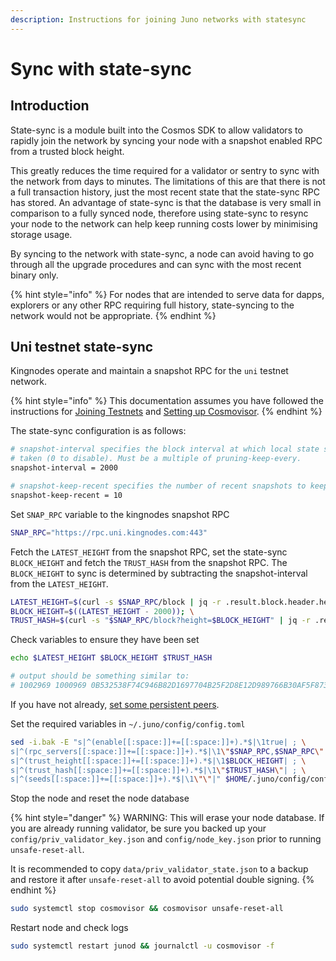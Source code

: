 ```yaml
---
description: Instructions for joining Juno networks with statesync
---
```


# Sync with state-sync

## Introduction

State-sync is a module built into the Cosmos SDK to allow validators to rapidly join the network by syncing your node with a snapshot enabled RPC from a trusted block height.&#x20;

This greatly reduces the time required for a validator or sentry to sync with the network from days to minutes. The limitations of this are that there is not a full transaction history, just the most recent state that the state-sync RPC has stored. An advantage of state-sync is that the database is very small in comparison to a fully synced node, therefore using state-sync to resync your node to the network can help keep running costs lower by minimising storage usage.

By syncing to the network with state-sync, a node can avoid having to go through all the upgrade procedures and can sync with the most recent binary only.

{% hint style="info" %}
For nodes that are intended to serve data for dapps, explorers or any other RPC requiring full history, state-syncing to the network would not be appropriate.&#x20;
{% endhint %}

## Uni testnet state-sync

Kingnodes operate and maintain a snapshot RPC for the `uni` testnet network.&#x20;

{% hint style="info" %}
This documentation assumes you have followed the instructions for [Joining Testnets](joining-the-testnets.md) and [Setting up Cosmovisor](setting-up-cosmovisor.md).
{% endhint %}

The state-sync configuration is as follows:

```bash
# snapshot-interval specifies the block interval at which local state sync snapshots are
# taken (0 to disable). Must be a multiple of pruning-keep-every.
snapshot-interval = 2000

# snapshot-keep-recent specifies the number of recent snapshots to keep and serve (0 to keep all).
snapshot-keep-recent = 10
```

Set `SNAP_RPC` variable to the kingnodes snapshot RPC

```bash
SNAP_RPC="https://rpc.uni.kingnodes.com:443"
```

Fetch the `LATEST_HEIGHT` from the snapshot RPC, set the state-sync `BLOCK_HEIGHT` and fetch the `TRUST_HASH` from the snapshot RPC. The `BLOCK_HEIGHT` to sync is determined by subtracting the snapshot-interval from the `LATEST_HEIGHT`.&#x20;

```bash
LATEST_HEIGHT=$(curl -s $SNAP_RPC/block | jq -r .result.block.header.height); \
BLOCK_HEIGHT=$((LATEST_HEIGHT - 2000)); \
TRUST_HASH=$(curl -s "$SNAP_RPC/block?height=$BLOCK_HEIGHT" | jq -r .result.block_id.hash)
```

Check variables to ensure they have been set

```bash
echo $LATEST_HEIGHT $BLOCK_HEIGHT $TRUST_HASH

# output should be something similar to:
# 1002969 1000969 0B532538F74C946B82D1697704B25F2D8E12D989766B30AF5F8730A7A7A94CDB
```

If you have not already, [set some persistent peers](joining-the-testnets.md#set-persistent-peers-1).

Set the required variables in `~/.juno/config/config.toml`

```bash
sed -i.bak -E "s|^(enable[[:space:]]+=[[:space:]]+).*$|\1true| ; \
s|^(rpc_servers[[:space:]]+=[[:space:]]+).*$|\1\"$SNAP_RPC,$SNAP_RPC\"| ; \
s|^(trust_height[[:space:]]+=[[:space:]]+).*$|\1$BLOCK_HEIGHT| ; \
s|^(trust_hash[[:space:]]+=[[:space:]]+).*$|\1\"$TRUST_HASH\"| ; \
s|^(seeds[[:space:]]+=[[:space:]]+).*$|\1\"\"|" $HOME/.juno/config/config.toml
```

Stop the node and reset the node database

{% hint style="danger" %}
WARNING: This will erase your node database. If you are already running validator, be sure you backed up your `config/priv_validator_key.json` and `config/node_key.json` prior to running `unsafe-reset-all`.

It is recommended to copy `data/priv_validator_state.json` to a backup and restore it after `unsafe-reset-all` to avoid potential double signing.
{% endhint %}

```bash
sudo systemctl stop cosmovisor && cosmovisor unsafe-reset-all
```

Restart node and check logs

```bash
sudo systemctl restart junod && journalctl -u cosmovisor -f
```
